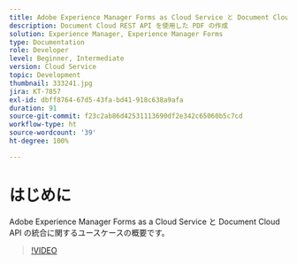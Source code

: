 ```yaml
---
title: Adobe Experience Manager Forms as Cloud Service と Document Cloud の統合
description: Document Cloud REST API を使用した PDF の作成
solution: Experience Manager, Experience Manager Forms
type: Documentation
role: Developer
level: Beginner, Intermediate
version: Cloud Service
topic: Development
thumbnail: 333241.jpg
jira: KT-7857
exl-id: dbff8764-67d5-43fa-bd41-918c638a9afa
duration: 91
source-git-commit: f23c2ab86d42531113690df2e342c65060b5c7cd
workflow-type: ht
source-wordcount: '39'
ht-degree: 100%

---
```


# はじめに

Adobe Experience Manager Forms as a Cloud Service と Document Cloud API の統合に関するユースケースの概要です。

>[!VIDEO](https://video.tv.adobe.com/v/333241?quality=12&learn=on)
